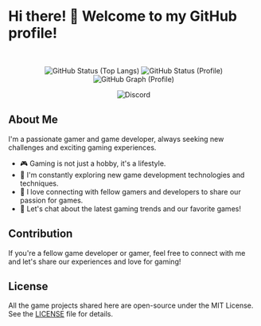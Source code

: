 # Hi there! 👋 Welcome to my GitHub profile!
<br />
<div align="center">
  <p>
    <a><img alt="GitHub Status (Top Langs)" src="https://github-readme-stats.vercel.app/api/top-langs/?username=kayake&layout=compact&title_color=5138f5&bg_color=0d1117&hide_border=true"/></a>
    <a><img alt="GitHub Status (Profile)" src="https://github-readme-stats.vercel.app/api/?username=kayake&show_icons=true&title_color=5138f5&icon_color=5138f5&text_color=5138f5&bg_color=0d1117&hide_border=true"/></a>
    <br />
    <a><img alt="GitHub Graph (Profile)" src="https://github-readme-activity-graph.vercel.app/graph?username=kayake&line=5138f5&bg_color=0d1117&color=5138f5&hide_border=true"/></a>
  </p>
  <p>
    <a><img alt="Discord" src="https://img.shields.io/badge/kayake-me?style=flat&logo=Discord&logoColor=white&labelColor=grey&color=%23253bcc"></a>
  </p>
</div>

## About Me

I'm a passionate gamer and game developer, always seeking new challenges and exciting gaming experiences.

- 🎮 Gaming is not just a hobby, it's a lifestyle.
- 🌱 I'm constantly exploring new game development technologies and techniques.
- 👯 I love connecting with fellow gamers and developers to share our passion for games.
- 💬 Let's chat about the latest gaming trends and our favorite games!

## Contribution

If you're a fellow game developer or gamer, feel free to connect with me and let's share our experiences and love for gaming!

## License

All the game projects shared here are open-source under the MIT License. See the [LICENSE](LICENSE) file for details.
